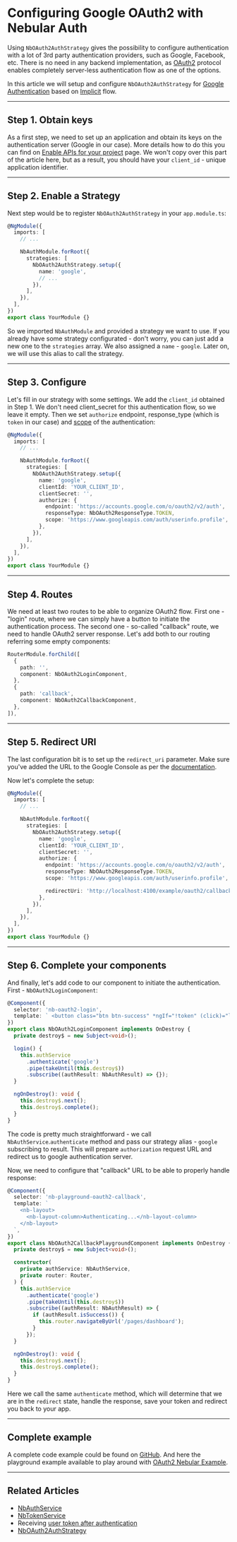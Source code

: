 # Configuring Google OAuth2 with Nebular Auth

Using `NbOAuth2AuthStrategy` gives the possibility to configure authentication with a lot of 3rd party authentication providers, such as Google, Facebook, etc.
There is no need in any backend implementation, as [OAuth2](https://tools.ietf.org/html/rfc6749) protocol enables completely server-less authentication flow as one of the options.

In this article we will setup and configure `NbOAuth2AuthStrategy` for [Google Authentication](https://developers.google.com/identity/protocols/OAuth2UserAgent)
based on [Implicit](https://tools.ietf.org/html/rfc6749#section-4.2) flow.

<hr>

## Step 1. Obtain keys

As a first step, we need to set up an application and obtain its keys on the authentication server (Google in our case).
More details how to do this you can find on [Enable APIs for your project](https://developers.google.com/identity/protocols/OAuth2UserAgent#enable-apis) page.
We won't copy over this part of the article here, but as a result, you should have your `client_id` - unique application identifier.

<hr>

## Step 2. Enable a Strategy

Next step would be to register `NbOAuth2AuthStrategy` in your `app.module.ts`:

```ts
@NgModule({
  imports: [
    // ...

    NbAuthModule.forRoot({
      strategies: [
        NbOAuth2AuthStrategy.setup({
          name: 'google',
          // ...
        }),
      ],
    }),
  ],
})
export class YourModule {}
```

So we imported `NbAuthModule` and provided a strategy we want to use. If you already have some strategy configurated - don't worry, you can just add a new one to the `strategies` array.
We also assigned a `name` - `google`. Later on, we will use this alias to call the strategy.

<hr>

## Step 3. Configure

Let's fill in our strategy with some settings. We add the `client_id` obtained in Step 1. We don't need client_secret for this authentication flow, so we leave it empty.
Then we set `authorize` endpoint, response_type (which is `token` in our case) and [scope](https://tools.ietf.org/html/rfc6749#section-3.3) of the authentication:

```ts
@NgModule({
  imports: [
    // ...

    NbAuthModule.forRoot({
      strategies: [
        NbOAuth2AuthStrategy.setup({
          name: 'google',
          clientId: 'YOUR_CLIENT_ID',
          clientSecret: '',
          authorize: {
            endpoint: 'https://accounts.google.com/o/oauth2/v2/auth',
            responseType: NbOAuth2ResponseType.TOKEN,
            scope: 'https://www.googleapis.com/auth/userinfo.profile',
          },
        }),
      ],
    }),
  ],
})
export class YourModule {}
```

<hr>

## Step 4. Routes

We need at least two routes to be able to organize OAuth2 flow. First one - "login" route, where we can simply have a button to initiate the authentication process.
The second one - so-called "callback" route, we need to handle OAuth2 server response.
Let's add both to our routing referring some empty components:

```ts
RouterModule.forChild([
  {
    path: '',
    component: NbOAuth2LoginComponent,
  },
  {
    path: 'callback',
    component: NbOAuth2CallbackComponent,
  },
]),
```

<hr>

## Step 5. Redirect URI

The last configuration bit is to set up the `redirect_uri` parameter. Make sure you've added the URL to the Google Console as per the [documentation](https://developers.google.com/identity/protocols/OAuth2UserAgent#redirecting).

Now let's complete the setup:

```ts
@NgModule({
  imports: [
    // ...

    NbAuthModule.forRoot({
      strategies: [
        NbOAuth2AuthStrategy.setup({
          name: 'google',
          clientId: 'YOUR_CLIENT_ID',
          clientSecret: '',
          authorize: {
            endpoint: 'https://accounts.google.com/o/oauth2/v2/auth',
            responseType: NbOAuth2ResponseType.TOKEN,
            scope: 'https://www.googleapis.com/auth/userinfo.profile',

            redirectUri: 'http://localhost:4100/example/oauth2/callback',
          },
        }),
      ],
    }),
  ],
})
export class YourModule {}
```

<hr>

## Step 6. Complete your components

And finally, let's add code to our component to initiate the authentication. First - `NbOAuth2LoginComponent`:

```ts
@Component({
  selector: 'nb-oauth2-login',
  template: ` <button class="btn btn-success" *ngIf="!token" (click)="login()">Sign In with Google</button> `,
})
export class NbOAuth2LoginComponent implements OnDestroy {
  private destroy$ = new Subject<void>();

  login() {
    this.authService
      .authenticate('google')
      .pipe(takeUntil(this.destroy$))
      .subscribe((authResult: NbAuthResult) => {});
  }

  ngOnDestroy(): void {
    this.destroy$.next();
    this.destroy$.complete();
  }
}
```

The code is pretty much straightforward - we call `NbAuthService`.`authenticate` method and pass our strategy alias - `google` subscribing to result.
This will prepare `authorization` request URL and redirect us to google authentication server.

Now, we need to configure that "callback" URL to be able to properly handle response:

```ts
@Component({
  selector: 'nb-playground-oauth2-callback',
  template: `
    <nb-layout>
      <nb-layout-column>Authenticating...</nb-layout-column>
    </nb-layout>
  `,
})
export class NbOAuth2CallbackPlaygroundComponent implements OnDestroy {
  private destroy$ = new Subject<void>();

  constructor(
    private authService: NbAuthService,
    private router: Router,
  ) {
    this.authService
      .authenticate('google')
      .pipe(takeUntil(this.destroy$))
      .subscribe((authResult: NbAuthResult) => {
        if (authResult.isSuccess()) {
          this.router.navigateByUrl('/pages/dashboard');
        }
      });
  }

  ngOnDestroy(): void {
    this.destroy$.next();
    this.destroy$.complete();
  }
}
```

Here we call the same `authenticate` method, which will determine that we are in the `redirect` state, handle the response, save your token and redirect you back to your app.

<hr>

## Complete example

A complete code example could be found on [GitHub](https://github.com/akveo/nebular/tree/master/src/playground/with-layout/oauth2).
And here the playground example available to play around with [OAuth2 Nebular Example](/example/oauth2).

<hr>

## Related Articles

- [NbAuthService](/docs/auth/nbauthservice)
- [NbTokenService](/docs/auth/nbtokenservice)
- Receiving [user token after authentication](/docs/auth/getting-user-token)
- [NbOAuth2AuthStrategy](/docs/auth/nboauth2authstrategy)
